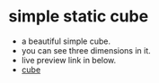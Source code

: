# simple static cube
* a beautiful simple cube.
* you can see three dimensions in it.
* live preview link in below.
* [ cube ](https://zemmex.github.io/cube)
